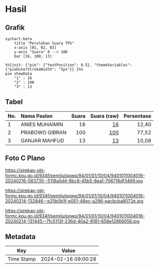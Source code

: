 # Hasil

## Grafik

```mermaid
xychart-beta
    title "Perolehan Suara TPS"
    x-axis [01, 02, 03]
    y-axis "Suara" 0 --> 100
    bar [16, 100, 13]
```

```mermaid
%%{init: {"pie": {"textPosition": 0.5}, "themeVariables": {"pieOuterStrokeWidth": "5px"}} }%%
pie showData
    "1" : 16
    "2" : 100
    "3" : 13
```

## Tabel

| No. | Nama Paslon    | Suara | Suara (raw) | Persentase |
|:--- |:-------------- | -----:| -----------:| ----------:|
| 1   | ANIES MUHAIMIN | 16    | [16][p-1]   | 12,40      |
| 2   | PRABOWO GIBRAN | 100   | [100][p-2]  | 77,52      |
| 3   | GANJAR MAHFUD  | 13    | [13][p-3]   | 10,08      |


[p-1]: https://github.com/gigit-pemilu/pemilu-2024-94-papua-tengah/blob/main/pilpres/hitung-suara/sub/94-papua-tengah/sub/01-nabire/sub/01-nabire/sub/1004-girimulyo/sub/016-tps/sub/paslon-1.txt
[p-2]: https://github.com/gigit-pemilu/pemilu-2024-94-papua-tengah/blob/main/pilpres/hitung-suara/sub/94-papua-tengah/sub/01-nabire/sub/01-nabire/sub/1004-girimulyo/sub/016-tps/sub/paslon-2.txt
[p-3]: https://github.com/gigit-pemilu/pemilu-2024-94-papua-tengah/blob/main/pilpres/hitung-suara/sub/94-papua-tengah/sub/01-nabire/sub/01-nabire/sub/1004-girimulyo/sub/016-tps/sub/paslon-3.txt

## Foto C Plano

https://sirekap-obj-formc.kpu.go.id/934f/pemilu/ppwp/94/01/01/10/04/9401011004016-20240216-083735--5118a5d4-6bc8-45b5-8ea1-706718df3469.jpg

https://sirekap-obj-formc.kpu.go.id/934f/pemilu/ppwp/94/01/01/10/04/9401011004016-20240214-132846--e25b0b1f-e051-48ec-a296-eacbcba8072e.jpg

https://sirekap-obj-formc.kpu.go.id/934f/pemilu/ppwp/94/01/01/10/04/9401011004016-20240214-131445--7fc5113f-236d-40a2-8181-658e12869056.jpg


## Metadata

| Key        | Value               |
| ---------- | ------------------- |
| Time Stamp | 2024-02-16 09:00:28 |



